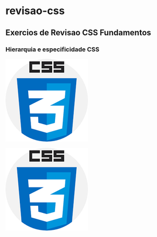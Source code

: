 # revisao-css
## Exercios de Revisao CSS Fundamentos

### Hierarquia e especificidade CSS

![Imagem CSS](./imagem.png)

<img src="./imagem.png" alt="Imagem CSS">